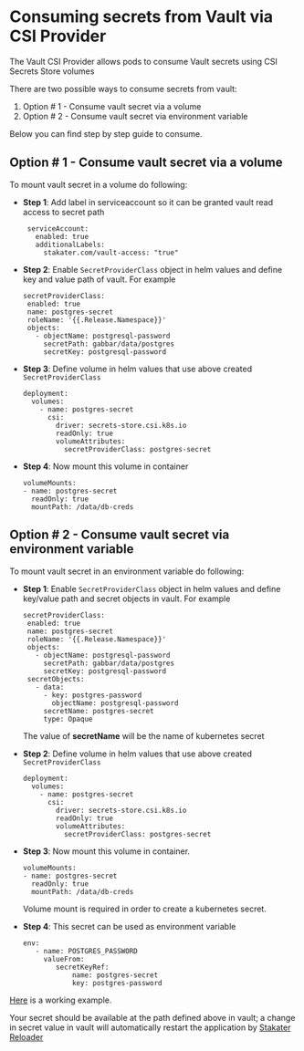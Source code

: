 # Consuming secrets from Vault via CSI Provider

The Vault CSI Provider allows pods to consume Vault secrets using CSI Secrets Store volumes

There are two possible ways to consume secrets from vault:

1. Option # 1 - Consume vault secret via a volume
2. Option # 2 - Consume vault secret via environment variable

Below you can find step by step guide to consume.

## Option # 1 - Consume vault secret via a volume

To mount vault secret in a volume do following:

- **Step 1**: Add label in serviceaccount so it can be granted vault read access to secret path

     ```
      serviceAccount:
        enabled: true
        additionalLabels: 
          stakater.com/vault-access: "true"
     ```

- **Step 2**: Enable ```SecretProviderClass``` object in helm values and define key and value path of vault. For example

     ```
     secretProviderClass:
      enabled: true
      name: postgres-secret
      roleName: '{{.Release.Namespace}}'
      objects: 
        - objectName: postgresql-password
          secretPath: gabbar/data/postgres
          secretKey: postgresql-password
     ``` 

- **Step 3**: Define volume in helm values that use above created ```SecretProviderClass```
  
     ```
     deployment:
       volumes: 
         - name: postgres-secret
           csi:
             driver: secrets-store.csi.k8s.io
             readOnly: true
             volumeAttributes:
               secretProviderClass: postgres-secret
     ```
    
- **Step 4**: Now mount this volume in container
  
     ```
     volumeMounts:
     - name: postgres-secret
       readOnly: true
       mountPath: /data/db-creds
     ```

## Option # 2 - Consume vault secret via environment variable

To mount vault secret in an environment variable do following:

- **Step 1**: Enable ```SecretProviderClass``` object in helm values and define key/value path and secret objects in vault. For example

     ```
     secretProviderClass:
      enabled: true
      name: postgres-secret
      roleName: '{{.Release.Namespace}}'
      objects: 
        - objectName: postgresql-password
          secretPath: gabbar/data/postgres
          secretKey: postgresql-password
      secretObjects:
        - data:
          - key: postgres-password
            objectName: postgresql-password
          secretName: postgres-secret
          type: Opaque 
     ``` 
   
   The value of **secretName** will be the name of kubernetes secret

- **Step 2**: Define volume in helm values that use above created ```SecretProviderClass```
  
     ```
     deployment:
       volumes: 
         - name: postgres-secret
           csi:
             driver: secrets-store.csi.k8s.io
             readOnly: true
             volumeAttributes:
               secretProviderClass: postgres-secret
     ```

- **Step 3**: Now mount this volume in container. 
  
     ```
     volumeMounts:
     - name: postgres-secret
       readOnly: true
       mountPath: /data/db-creds
     ```
  
  Volume mount is required in order to create a kubernetes secret.

- **Step 4**: This secret can be used as environment variable 

     ```
     env:
        - name: POSTGRES_PASSWORD
          valueFrom:
             secretKeyRef:
                 name: postgres-secret
                 key: postgres-password
     ```

[Here](https://github.com/stakater-lab/stakater-nordmart-review/blob/main/deploy/values.yaml#L24) is a working example.

Your secret should be available at the path defined above in vault; a change in secret value in vault will automatically restart the application by [Stakater Reloader](https://github.com/stakater/Reloader)
